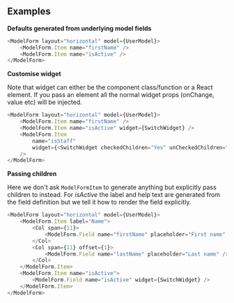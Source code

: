 ## Examples

**Defaults generated from underlying model fields**

```js
<ModelForm layout="horizontal" model={UserModel}>
    <ModelForm.Item name="firstName" />
    <ModelForm.Item name="isActive" />
</ModelForm>
```

**Customise widget**

Note that widget can either be the component class/function or a
React element. If you pass an element all the normal widget props
(onChange, value etc) will be injected.

```js
<ModelForm layout="horizontal" model={UserModel}>
    <ModelForm.Item name="firstName" />
    <ModelForm.Item name="isActive" widget={SwitchWidget} />
    <ModelForm.Item
        name="isStaff"
        widget={<SwitchWidget checkedChildren="Yes" unCheckedChildren="No" />}
    />
</ModelForm>
```

**Passing children**

Here we don't ask `ModelFormItem` to generate anything but explicitly pass children to instead. For *isActive*
the label and help text are generated from the field definition but we tell it how to render the field explicitly.

```js
<ModelForm layout="horizontal" model={UserModel}>
    <ModelForm.Item label="Name">
        <Col span={11}>
            <ModelForm.Field name="firstName" placeholder="First name" />
        </Col>
        <Col span={11} offset={1}>
            <ModelForm.Field name="lastName" placeholder="Last name" />
        </Col>
    </ModelForm.Item>
    <ModelForm.Item name="isActive">
        <ModelForm.Field name="isActive" widget={SwitchWidget} />
    </ModelForm.Item>
</ModelForm>
```
